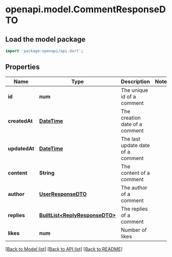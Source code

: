 # openapi.model.CommentResponseDTO

## Load the model package
```dart
import 'package:openapi/api.dart';
```

## Properties
Name | Type | Description | Notes
------------ | ------------- | ------------- | -------------
**id** | **num** | The unique id of a comment | 
**createdAt** | [**DateTime**](DateTime.md) | The creation date of a comment | 
**updatedAt** | [**DateTime**](DateTime.md) | The last update date of a comment | 
**content** | **String** | The content of a comment | 
**author** | [**UserResponseDTO**](UserResponseDTO.md) | The author of a comment | 
**replies** | [**BuiltList&lt;ReplyResponseDTO&gt;**](ReplyResponseDTO.md) | The replies of a comment | 
**likes** | **num** | Number of likes | 

[[Back to Model list]](../README.md#documentation-for-models) [[Back to API list]](../README.md#documentation-for-api-endpoints) [[Back to README]](../README.md)


